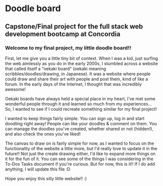 # Doodle board

## Capstone/Final project for the full stack web development bootcamp at Concordia

### Welcome to my final project, my little doodle board!!

First, let me give you a little tiny bit of context.
When I was a kid, just surfing the web aimlessly as you do in the early 2000s, I stumbled across a website that called itself a "oekaki board" (oekaki meaning scribbles/doodles/drawing, in Japanese). It was a website where people could draw and share their art with people and post them, kind of like a forum. In the early days of the Internet, I thought that was incredibly awesome!

Oekaki boards have always held a special place in my heart, I've met some wonderful people through it and learned so much from my experiences... So, I wanted to see if I could recreate something similar for my final project!

I wanted to keep things fairly simple. You can sign up, log in and start doodling right away! People can like your doodles & comment on them. You can manage the doodles you've created, whether shared or not (hidden!), and also check the ones you've liked!

The canvas to draw on is fairly simple for now, as I wanted to focus on the functionality of the website a little more, but I'd really love to update it in the future!! Not just the create drawing either, I'd like to expand more things on it for the fun of it. You can see some of the things I was considering in the To-Dos Tasks document if you're curious. But for now, this is it!! If I do add anything, I will update this file :D

Hope you enjoy this silly little website!! :)